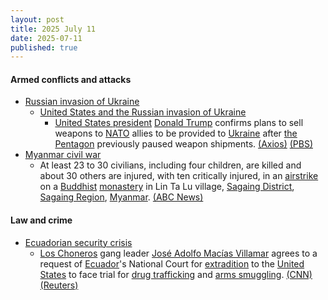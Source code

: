 ```yaml
---
layout: post
title: 2025 July 11
date: 2025-07-11
published: true
---
```



#### Armed conflicts and attacks

* [Russian invasion of Ukraine](https://en.wikipedia.org/wiki/Russian_invasion_of_Ukraine "Russian invasion of Ukraine")
  * [United States and the Russian invasion of Ukraine](https://en.wikipedia.org/wiki/United_States_and_the_Russian_invasion_of_Ukraine "United States and the Russian invasion of Ukraine")
    * [United States president](https://en.wikipedia.org/wiki/United_States_president "United States president") [Donald Trump](https://en.wikipedia.org/wiki/Donald_Trump "Donald Trump") confirms plans to sell weapons to [NATO](https://en.wikipedia.org/wiki/NATO "NATO") allies to be provided to [Ukraine](https://en.wikipedia.org/wiki/Ukraine "Ukraine") after [the Pentagon](https://en.wikipedia.org/wiki/United_States_Department_of_Defense "United States Department of Defense") previously paused weapon shipments. [(Axios)](https://www.axios.com/2025/07/11/trump-ukraine-weapons-nato-allies-sell) [(PBS)](https://www.pbs.org/newshour/politics/u-s-resumes-sending-some-weapons-to-ukraine-after-pentagon-pause)
* [Myanmar civil war](https://en.wikipedia.org/wiki/Myanmar_civil_war_%282021%E2%80%93present%29 "Myanmar civil war (2021–present)")
  * At least 23 to 30 civilians, including four children, are killed and about 30 others are injured, with ten critically injured, in an [airstrike](https://en.wikipedia.org/wiki/Airstrike "Airstrike") on a [Buddhist](https://en.wikipedia.org/wiki/Buddhism "Buddhism") [monastery](https://en.wikipedia.org/wiki/Monastery "Monastery") in Lin Ta Lu village, [Sagaing District](https://en.wikipedia.org/wiki/Sagaing_District "Sagaing District"), [Sagaing Region](https://en.wikipedia.org/wiki/Sagaing_Region "Sagaing Region"), [Myanmar](https://en.wikipedia.org/wiki/Myanmar "Myanmar"). [(ABC News)](https://abcnews.go.com/International/wireStory/23-dead-after-airstrike-buddhist-monastery-myanmar-123674107)

#### Law and crime

* [Ecuadorian security crisis](https://en.wikipedia.org/wiki/Ecuadorian_security_crisis "Ecuadorian security crisis")
  * [Los Choneros](https://en.wikipedia.org/wiki/Los_Choneros "Los Choneros") gang leader [José Adolfo Macías Villamar](https://en.wikipedia.org/wiki/Jos%C3%A9_Adolfo_Mac%C3%ADas_Villamar "José Adolfo Macías Villamar") agrees to a request of [Ecuador](https://en.wikipedia.org/wiki/Ecuador "Ecuador")'s National Court for [extradition](https://en.wikipedia.org/wiki/Extradition "Extradition") to the [United States](https://en.wikipedia.org/wiki/United_States "United States") to face trial for [drug trafficking](https://en.wikipedia.org/wiki/Drug_trafficking "Drug trafficking") and [arms smuggling](https://en.wikipedia.org/wiki/Arms_smuggling "Arms smuggling"). [(CNN)](https://edition.cnn.com/2025/07/11/americas/ecuador-drug-fito-extradited-us-intl-latam) [(Reuters)](https://www.reuters.com/world/us/ecuador-gang-leader-fito-accepts-us-extradition-request-2025-07-11/)
